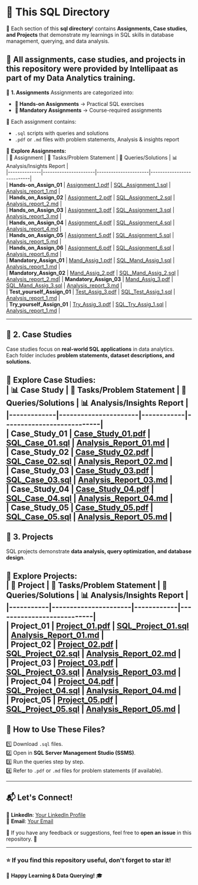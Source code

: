 # 📂 This SQL Directory  

🚀 Each section of this **sql directory**! contains **Assignments, Case studies, and Projects** that demonstrate my learnings in SQL skills in database management, querying, and data analysis.  

📌 **All assignments, case studies, and projects in this repository were provided by Intellipaat as part of my Data Analytics training.**  
---

📂 **1. Assignments**
Assignments are categorized into:
- **📌 Hands-on Assignments** → Practical SQL exercises  
- **📌 Mandatory Assignments** → Course-required assignments  

🔹 Each assignment contains:  
- `.sql` scripts with queries and solutions  
- `.pdf` or `.md` files with problem statements, Analysis & insights report 

📍 **Explore Assignments:**  
| 🔢 Assignment | 📑 Tasks/Problem Statement | 📄 Queries/Solutions | 📊 Analysis/Insights Report |  
|--------------|----------------------|----------------------|---------------------------|  
| **Hands-on_Assign_01** | [Assignment_1.pdf](https://github.com/RamkumarN-22/Data-Analytics-Journey/blob/main/SQL/Assignments/Hand-on-Assignments/Assign_01/SQL_Assignment_Prob_Stat_1.pdf) | [SQL_Assignment_1.sql](https://github.com/RamkumarN-22/Data-Analytics-Journey/blob/main/SQL/Assignments/Hand-on-Assignments/Assign_01/SQL_Assignment_1.sql) | [Analysis_report_1.md](https://github.com/RamkumarN-22/Data-Analytics-Journey/blob/main/SQL/Assignments/Hand-on-Assignments/Assign_01/readme.md) |  
| **Hands_on_Assign_02** | [Assignment_2.pdf](https://github.com/RamkumarN-22/Data-Analytics-Journey/blob/main/SQL/Assignments/Hand-on-Assignments/Assign_02/SQL_Assignment_Prob_Stat_2.pdf) | [SQL_Assignment_2.sql](https://github.com/RamkumarN-22/Data-Analytics-Journey/blob/main/SQL/Assignments/Hand-on-Assignments/Assign_02/SQL_Assignment_2.sql) | [Analysis_report_2.md](https://github.com/RamkumarN-22/Data-Analytics-Journey/blob/main/SQL/Assignments/Hand-on-Assignments/Assign_02/readme.md) |  
| **Hands_on_Assign_03** | [Assignment_3.pdf](https://github.com/RamkumarN-22/Data-Analytics-Journey/blob/main/SQL/Assignments/Hand-on-Assignments/Assign_03/SQL_Assignment_Prob_Stat_3.pdf) | [SQL_Assignment_3.sql](https://github.com/RamkumarN-22/Data-Analytics-Journey/blob/main/SQL/Assignments/Hand-on-Assignments/Assign_03/SQl_Assignment_3.sql) | [Analysis_report_3.md](https://github.com/RamkumarN-22/Data-Analytics-Journey/blob/main/SQL/Assignments/Hand-on-Assignments/Assign_03/readme.md) |  
| **Hands_on_Assign_04** | [Assignment_4.pdf](https://github.com/RamkumarN-22/Data-Analytics-Journey/blob/main/SQL/Assignments/Hand-on-Assignments/Assign_04/SQL_Assignment_Prob_Stat_4.pdf) | [SQL_Assignment_4.sql](https://github.com/RamkumarN-22/Data-Analytics-Journey/blob/main/SQL/Assignments/Hand-on-Assignments/Assign_04/SQL_Assignment_4.sql) | [Analysis_report_4.md](https://github.com/RamkumarN-22/Data-Analytics-Journey/blob/main/SQL/Assignments/Hand-on-Assignments/Assign_04/readme.md) |  
| **Hands_on_Assign_05** | [Assignment_5.pdf](https://github.com/RamkumarN-22/Data-Analytics-Journey/blob/main/SQL/Assignments/Hand-on-Assignments/Assign_05/SQL_Assignment_Prob_Stat_5.pdf) | [SQL_Assignment_5.sql](https://github.com/RamkumarN-22/Data-Analytics-Journey/blob/main/SQL/Assignments/Hand-on-Assignments/Assign_05/SQL_Assignment_5.sql) | [Analysis_report_5.md](https://github.com/RamkumarN-22/Data-Analytics-Journey/blob/main/SQL/Assignments/Hand-on-Assignments/Assign_05/readme.md) |  
| **Hands_on_Assign_06** | [Assignment_6.pdf](https://github.com/RamkumarN-22/Data-Analytics-Journey/blob/main/SQL/Assignments/Hand-on-Assignments/Assign_06/SQL_Assignment_Prob_Stat_6.pdf) | [SQL_Assignment_6.sql](https://github.com/RamkumarN-22/Data-Analytics-Journey/blob/main/SQL/Assignments/Hand-on-Assignments/Assign_06/SQL_Assignment_6.sql) | [Analysis_report_6.md](https://github.com/RamkumarN-22/Data-Analytics-Journey/blob/main/SQL/Assignments/Hand-on-Assignments/Assign_06/readme.md) |  
| **Mandatory_Assign_01** | [Mand_Assig_1.pdf](https://github.com/RamkumarN-22/Data-Analytics-Journey/blob/main/SQL/Assignments/Mandatory%20Assignments/Assign_01/SQL-Mandatory-Assignment-1.pdf) | [SQL_Mand_Assig_1.sql](https://github.com/RamkumarN-22/Data-Analytics-Journey/blob/main/SQL/Assignments/Mandatory%20Assignments/Assign_01/SQL_Mand_Assig_01.sql) | [Analysis_report_1.md](https://github.com/RamkumarN-22/Data-Analytics-Journey/blob/main/SQL/Assignments/Mandatory%20Assignments/Assign_01/Analysis%20%26%20Insights%20Report.md) |  
| **Mandatory_Assign_02** | [Mand_Assig_2.pdf](https://github.com/RamkumarN-22/Data-Analytics-Journey/blob/main/SQL/Assignments/Mandatory%20Assignments/Assign_02/SQL-Mandatory-Assignment-2.pdf) | [SQL_Mand_Assig_2.sql](https://github.com/RamkumarN-22/Data-Analytics-Journey/blob/main/SQL/Assignments/Mandatory%20Assignments/Assign_02/SQL_mand_Assig_02.sql) | [Analysis_report_2.md](https://github.com/RamkumarN-22/Data-Analytics-Journey/blob/main/SQL/Assignments/Mandatory%20Assignments/Assign_02/jomato_analysis.md)| 
| **Mandatory_Assign_03** | [Mand_Assig_3.pdf](https://github.com/RamkumarN-22/Data-Analytics-Journey/blob/main/SQL/Assignments/Mandatory%20Assignments/Assign_03/SQL-Mandatory-Assignment-3.pdf) | [SQL_Mand_Assig_3.sql](https://github.com/RamkumarN-22/Data-Analytics-Journey/blob/main/SQL/Assignments/Mandatory%20Assignments/Assign_03/SQL_Mand_Assig_03.sql) | [Analysis_report_3.md](https://github.com/RamkumarN-22/Data-Analytics-Journey/blob/main/SQL/Assignments/Mandatory%20Assignments/Assign_03/Analysis%20%26%20insights%20report) |  
| **Test_yourself_Assign_01** | [Test_Assig_3.pdf](#) | [SQL_Test_Assig_1.sql](#) | [Analysis_report_1.md](#) |  
| **Try_yourself_Assign_01** | [Try_Assig_3.pdf](#) | [SQL_Try_Assig_1.sql](#) | [Analysis_report_1.md](#) |  


---
## 📂 **2. Case Studies**
Case studies focus on **real-world SQL applications** in data analytics.  
Each folder includes **problem statements, dataset descriptions, and solutions.**  

📍 **Explore Case Studies:**  
| 📊 Case Study | 📑 Tasks/Problem Statement | 📄 Queries/Solutions | 📊 Analysis/Insights Report |  
|-------------|----------------------|------------|---------------------------|  
| **Case_Study_01** | [Case_Study_01.pdf](#) | [SQL_Case_01.sql](#) | [Analysis_Report_01.md](#) |  
| **Case_Study_02** | [Case_Study_02.pdf](#) | [SQL_Case_02.sql](#) | [Analysis_Report_02.md](#) |  
| **Case_Study_03** | [Case_Study_03.pdf](#) | [SQL_Case_03.sql](#) | [Analysis_Report_03.md](#) |  
| **Case_Study_04** | [Case_Study_04.pdf](#) | [SQL_Case_04.sql](#) | [Analysis_Report_04.md](#) |  
| **Case_Study_05** | [Case_Study_05.pdf](#) | [SQL_Case_05.sql](#) | [Analysis_Report_05.md](#) |  
---
## 📂 **3. Projects**
SQL projects demonstrate **data analysis, query optimization, and database design**.  

📍 **Explore Projects:**  
| 🚀 Project | 📑 Tasks/Problem Statement | 📄 Queries/Solutions | 📊 Analysis/Insights Report |  
|-----------|----------------------|------------|---------------------------|  
| **Project_01** | [Project_01.pdf](#) | [SQL_Project_01.sql](#) | [Analysis_Report_01.md](#) |  
| **Project_02** | [Project_02.pdf](#) | [SQL_Project_02.sql](#) | [Analysis_Report_02.md](#) |  
| **Project_03** | [Project_03.pdf](#) | [SQL_Project_03.sql](#) | [Analysis_Report_03.md](#) |  
| **Project_04** | [Project_04.pdf](#) | [SQL_Project_04.sql](#) | [Analysis_Report_04.md](#) |  
| **Project_05** | [Project_05.pdf](#) | [SQL_Project_05.sql](#) | [Analysis_Report_05.md](#) |  
---

## 📖 **How to Use These Files?**
1️⃣ Download `.sql` files.  
2️⃣ Open in **SQL Server Management Studio (SSMS)**.  
3️⃣ Run the queries step by step.  
4️⃣ Refer to `.pdf` or `.md` files for problem statements (if available).  

---

## 📬 **Let's Connect!**
💼 **LinkedIn**: [Your LinkedIn Profile](#)  
📧 **Email**: [Your Email](#)  

📌 If you have any feedback or suggestions, feel free to **open an issue** in this repository. 🎯  

---

### ⭐ If you find this repository useful, don't forget to **star** it!  

🚀 **Happy Learning & Data Querying!** 🎓  

